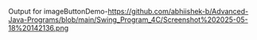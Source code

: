 Output for imageButtonDemo-https://github.com/abhiishek-b/Advanced-Java-Programs/blob/main/Swing_Program_4C/Screenshot%202025-05-18%20142136.png
